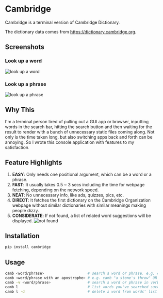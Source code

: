 # Cambridge

Cambridge is a terminal version of Cambridge Dictionary.

The dictionary data comes from https://dictionary.cambridge.org.

## Screenshots
### Look up a word
![look up a word](/screenshots/word.png)
### Look up a phrase
![look up a phrase](/screenshots/phrase.png)

## Why This
I'm a terminal person tired of pulling out a GUI app or browser, inputting words in the search bar, hitting the search button and then waiting for the result to render with a bunch of unnecessary static files coming along. Not only is the time taken long, but also switching apps back and forth can be annoying. So I wrote this console application with features to my satisfaction.

## Feature Highlights
1. **EASY**: Only needs one positional argument, which can be a word or a phrase.
2. **FAST**: It usually takes 0.5 ~ 3 secs including the time for webpage fetching, depending on the network speed.
3. **NEAT**: No unnecessary info, like ads, quizzes, pics, etc.
4. **DIRECT**: It fetches the first dictionary on the Cambridge Organization webpage without similar dictionaries with similar meanings making people dizzy.
5. **CONSIDERATE**: If not found, a list of related word suggestions will be displayed.
![not found](/screenshots/not_found.png)

## Installation
```python
pip install cambridge
```

## Usage
```bash
camb <word/phrase>                    # search a word or phrase. e.g. camb stone
camb <word/phrase with an apostrophe> # e.g. camb "a stone's throw" OR camb a stone\'s throw
camb -v <word/phrase>                 # search a word or phrase in verbose mode 
camb l                                # list words you've searched successfully 
camb l -d                             # delete a word from words' list
```
